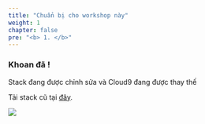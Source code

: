 ```yaml
---
title: "Chuẩn bị cho workshop này"
weight: 1
chapter: false
pre: "<b> 1. </b>"
---
```


### Khoan đã !
Stack đang được chỉnh sửa và Cloud9 đang được thay thế

Tải stack cũ tại [đây](../../workload/tagging-workload.yaml).

![](../../../images/1/work.bmp)
